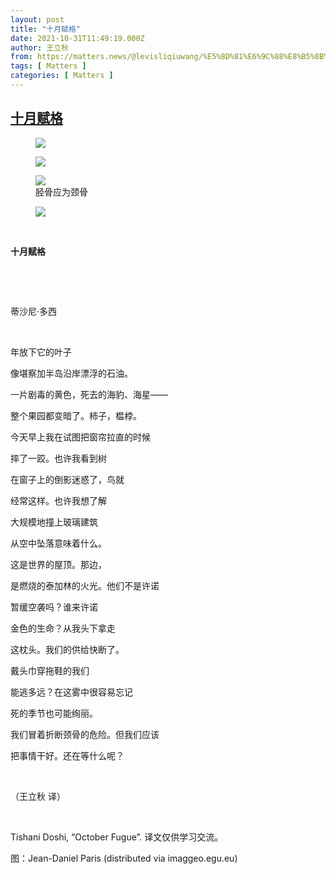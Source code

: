 ```yaml
---
layout: post
title: "十月赋格"
date: 2021-10-31T11:49:19.000Z
author: 王立秋
from: https://matters.news/@levisliqiuwang/%E5%8D%81%E6%9C%88%E8%B5%8B%E6%A0%BC-bafyreiak7dnolxqgw5bzsdmunblrjdv7lxrpvnlb3bddoww5mdxow3vegu
tags: [ Matters ]
categories: [ Matters ]
---
```

<!--1635680959000-->
[十月赋格](https://matters.news/@levisliqiuwang/%E5%8D%81%E6%9C%88%E8%B5%8B%E6%A0%BC-bafyreiak7dnolxqgw5bzsdmunblrjdv7lxrpvnlb3bddoww5mdxow3vegu)
------

<div>
<figure class="image"><img src="https://assets.matters.news/embed/cb7f7e7a-3e16-4a62-85fb-90ad6016278e.png" data-asset-id="cb7f7e7a-3e16-4a62-85fb-90ad6016278e" referrerpolicy="no-referrer"><figcaption><span></span></figcaption></figure><figure class="image"><img src="https://matters.news/@levisliqiuwang/%E5%8D%81%E6%9C%88%E8%B5%8B%E6%A0%BC-bafyreiak7dnolxqgw5bzsdmunblrjdv7lxrpvnlb3bddoww5mdxow3vegu" referrerpolicy="no-referrer"><figcaption><span></span></figcaption></figure><figure class="image"><img src="https://assets.matters.news/embed/17442369-b34a-4ff5-939b-56659a9816f8.png" data-asset-id="17442369-b34a-4ff5-939b-56659a9816f8" referrerpolicy="no-referrer"><figcaption><span>胫骨应为颈骨</span></figcaption></figure><figure class="image"><img src="https://assets.matters.news/embed/c58afa08-c32e-492d-bf66-b023a3245c13.png" data-asset-id="c58afa08-c32e-492d-bf66-b023a3245c13" referrerpolicy="no-referrer"><figcaption><span></span></figcaption></figure><p><br></p><p><strong>十月赋格</strong></p><p><br></p><p><br></p><p>蒂沙尼·多西</p><p><br></p><p>年放下它的叶子</p><p>像堪察加半岛沿岸漂浮的石油。</p><p>一片剧毒的黄色，死去的海豹、海星——</p><p>整个果园都变暗了。柿子，榅桲。</p><p>今天早上我在试图把窗帘拉直的时候</p><p>摔了一跤。也许我看到树</p><p>在窗子上的倒影迷惑了，鸟就</p><p>经常这样。也许我想了解</p><p>大规模地撞上玻璃建筑</p><p>从空中坠落意味着什么。</p><p>这是世界的屋顶。那边，</p><p>是燃烧的泰加林的火光。他们不是许诺</p><p>暂缓空袭吗？谁来许诺</p><p>金色的生命？从我头下拿走</p><p>这枕头。我们的供给快断了。</p><p>戴头巾穿拖鞋的我们</p><p>能逃多远？在这雾中很容易忘记</p><p>死的季节也可能绚丽。</p><p>我们冒着折断颈骨的危险。但我们应该</p><p>把事情干好。还在等什么呢？</p><p><br></p><p>（王立秋 译）</p><p><br></p><p>Tishani Doshi, “October Fugue”. 译文仅供学习交流。</p><p>图：Jean-Daniel Paris (distributed via imaggeo.egu.eu)</p>
</div>
